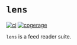 # `lens`

[![ci](https://github.com/bow/lens/actions/workflows/ci.yml/badge.svg)](https://github.com/bow/lens/actions?query=branch%3Amaster)
[![cogerage](https://api.codeclimate.com/v1/badges/7ee8245b58f68014d987/test_coverage)](https://codeclimate.com/github/bow/lens/test_coverage)

`lens` is a feed reader suite.

